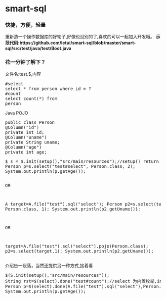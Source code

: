 # smart-sql
<h3>快捷，方便，轻量</h3>
重新造一个操作数据库的好轮子,好像也没别的了,喜欢的可以一起加入开发哦。
<b>示范代码:https://github.com/letui/smart-sql/blob/master/smart-sql/src/test/java/test/Boot.java</b>
<h3>花一分钟了解下？</h3>
文件名:test.$,内容
<pre>
#select
select * from person where id = ?
#count
select count(*) from 
person
</pre>
Java POJO
<pre>
public class Person
@Column("id")
private int id;
@Column("uname")
private String uname;
@Column("age")
private int age;
</pre>
<pre>
$ s = $.init(setup(),"src/main/resources");//setup() return instance of DataSource
Person p=s.select("test#select", Person.class, 2);
System.out.println(p.getAge());


OR

A target=A.file("test").sql("select");
Person p2=s.select(target, Person.class, 1);
System.out.println(p2.getUname());

OR

target=A.file("test").sql("select").pojo(Person.class);
p2=s.select(target,1);
System.out.println(p2.getUname());
</pre>

介绍告一段落，当然还提供另一种方式,接着看<br/>
<pre>
$(S.init(setup(),"src/main/resources"));
String rst=$(select).done("test#count");//select 为内置枚举,insert,delete,update 均支持
Person p=$(select).done(A.file("test").sql("select"),Person.class,2);
System.out.println(p.getAge());
</pre>
<h3>

</h3>
